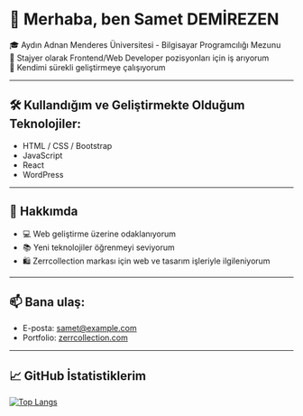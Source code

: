 # 👋 Merhaba, ben Samet DEMİREZEN

🎓 Aydın Adnan Menderes Üniversitesi - Bilgisayar Programcılığı Mezunu  
💼 Stajyer olarak Frontend/Web Developer pozisyonları için iş arıyorum  
🚀 Kendimi sürekli geliştirmeye çalışıyorum  

---

## 🛠️ Kullandığım ve Geliştirmekte Olduğum Teknolojiler:
- HTML / CSS / Bootstrap  
- JavaScript  
- React  
- WordPress  

---

## 📌 Hakkımda
- 💻 Web geliştirme üzerine odaklanıyorum  
- 📚 Yeni teknolojiler öğrenmeyi seviyorum  
- 🛍️ Zerrcollection markası için web ve tasarım işleriyle ilgileniyorum  

---

## 📫 Bana ulaş:
- E-posta: samet@example.com  
- Portfolio: [zerrcollection.com](https://zerrcollection.com)  

---

## 📈 GitHub İstatistiklerim
[![Top Langs](https://github-readme-stats.vercel.app/api/top-langs/?username=sametdemirezen&layout=compact&theme=radical)](https://github.com/anuraghazra/github-readme-stats)

